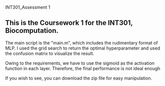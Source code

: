 INT301_Assessment 1

This is the Coursework 1 for the INT301, Biocomputation.
---
The main script is the "main.m", which includes the rudimentary format of MLP. I used the grid search to return the optimal hyperparameter and used the confusion matrix to visualize the result. 

Owing to the requirements, we have to use the sigmoid as the activation function in each layer. Therefore, the final performance is not ideal enough

If you wish to see, you can download the zip file for easy manipulation.
